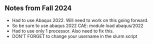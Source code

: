 ## Notes from Fall 2024

- Had to use Abaqus 2022. Will need to work on this going forward.
- So be sure to use abaqus 2022 CAE: module load abaqus/2022
- Had to use only 1 processor. Also need to fix this.
- DON'T FORGET to change your username in the slurm script
